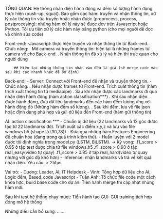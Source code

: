 TỔNG QUAN: Hệ thống nhận diện hành động và đếm số lượng hành động thực hiện (push-up, squat). Bao gồm các hàm: truyền và nhận thông tin, xử lý các thông tin vừa truyền hoặc nhận được (preprocess, process, postprocesing): những hàm xử lý này sẽ được dev trên Javascript hoặc Python. Tôi ưu tiên xử lý các hàm này bằng python (cho mọi người dễ đọc và chỉnh sửa code)

Front-end: 
    -Javascript: thực hiện truyền và nhận thông tin từ Back-end. 
        . Chức năng: 
            . Mở camera và truyền thông tin: hiện tại là những frames từ camera về cho Back-end.
            . Nhận thông tin đã xử lý và hiển thị trực quan cho người dùng 
            
        ## Hiện tại những thông tin nhận vào đều là giả (sẽ merge code vào sau khi các nhanh khác đã ổn định) 

Back-end:
    - Server: Connect với Front-end để nhận và truyền thông tin.
    - Chức năng: 
        . Nếu nhận được frames từ Front-end. Trích xuất thông tin (hàm trích xuất thông tin từ mediapipe)
        . Sau khi nhận được các landmarks đi qua nhận diện hành động (hàm action classification***)
        . Khi sau nhận diện được hành động, đưa dữ liệu   landmarks đến các hàm đếm tương ứng với hành động đó (Những hàm đếm số lượng).
        . Sau khi đếm, lưu về file json hoặc định dạng phù hợp và gửi dữ liệu đến Front-end (hàm gửi thông tin)
        
AI: action classification ***
    - Chuẩn bị dữ liệu (22 landmarks và 12 góc được tạo từ 22 landmarks đó). Trích xuất các điểm x,y,z và lưu vào file windows.h5 (shape là (30,78))
    - Đưa qua những hàm Features Engineering để chuẩn hóa (đang trong quá trình kiểm thử).
    - Huấn luyện với 2 model được tôi định nghĩa trong model.py (LSTM, BiLSTM).
        -> Kỳ vọng: 
            .f1_score > 0.95 ở tập test được chia từ file windows.h5
            .f1_score > 0.90 ở tập real_easy(video tự quay)
            .f1_score > 0.85 ở tập real_hard(video tự quay nhưng với góc độ khó hơn)
    - Inference: nhận landmarks và trả về kết quả nhận diện. Yêu cầu: > 25fps
    
Vai trò:
    - Dương: Leader, AI, IT Helpdesk
    - Vinh: Tổng hợp dữ liệu cho AI, Logic đếm, Based_code Javascript
    - Tuấn Anh: Tổ chức file code một cách khoa hợc, build base code cho dự án. Tiến hành merge thì cập nhật những hàm mới.

Sau khi test hệ thống chạy mượt: Tiến hành tạo GUI: GUI training tích hợp đóng mở hệ thống

Những điều cần bổ sung: ......
        
